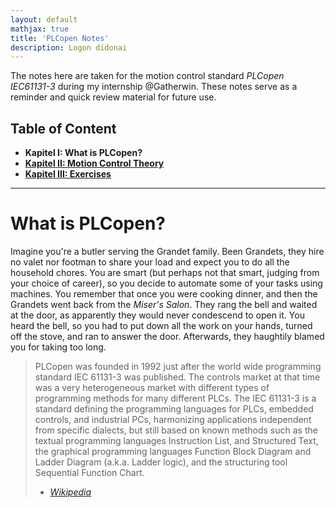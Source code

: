 ```yaml
---
layout: default
mathjax: true
title: 'PLCopen Notes'
description: Logon didonai
---
```

The notes here are taken for the motion control standard _PLCopen IEC61131-3_ during my internship @Gatherwin. These notes serve as a reminder and quick review material for future use.


## **Table of Content**

* **Kapitel I: What is PLCopen?**
* [**Kapitel II: Motion Control Theory**](Kap02MCT.html)
* [**Kapitel III: Exercises**](Kap03Exercise.html)

***
# What is PLCopen?

Imagine you're a butler serving the Grandet family. Been Grandets, they hire no valet nor footman to share your load and expect you to do all the household chores. You are smart (but perhaps not that smart, judging from your choice of career), so you decide to automate some of your tasks using machines. You remember that once you were cooking dinner, and then the Grandets went back from the _Miser's Salon_. They rang the bell and waited at the door, as apparently they would never condescend to open it. You heard the bell, so you had to put down all the work on your hands, turned off the stove, and ran to answer the door. Afterwards, they haughtily blamed you for taking too long. 

> PLCopen was founded in 1992 just after the world wide programming standard IEC 61131-3 was published. The controls market at that time was a very heterogeneous market with different types of programming methods for many different PLCs. The IEC 61131-3 is a standard defining the programming languages for PLCs, embedded controls, and industrial PCs, harmonizing applications independent from specific dialects, but still based on known methods such as the textual programming languages Instruction List, and Structured Text, the graphical programming languages Function Block Diagram and Ladder Diagram (a.k.a. Ladder logic), and the structuring tool Sequential Function Chart.
>- [_Wikipedia_](https://en.wikipedia.org/wiki/PLCopen)

